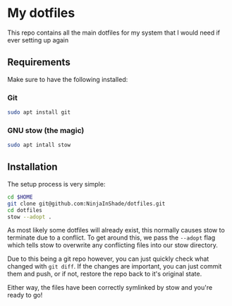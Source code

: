 # My dotfiles

This repo contains all the main dotfiles for my system that I would need if ever setting up again

## Requirements

Make sure to have the following installed:

### Git

```bash
sudo apt install git
```

### GNU stow (the magic)

```bash
sudo apt intall stow
```

## Installation

The setup process is very simple:

```bash
cd $HOME
git clone git@github.com:NinjaInShade/dotfiles.git
cd dotfiles
stow --adopt .
```

As most likely some dotfiles will already exist, this normally causes stow to terminate due to a conflict. To get around this, we pass the `--adopt` flag which tells stow to overwrite any conflicting files into our stow directory.

Due to this being a git repo however, you can just quickly check what changed with `git diff`. If the changes are important, you can just commit them and push, or if not, restore the repo back to it's original state.

Either way, the files have been correctly symlinked by stow and you're ready to go!
